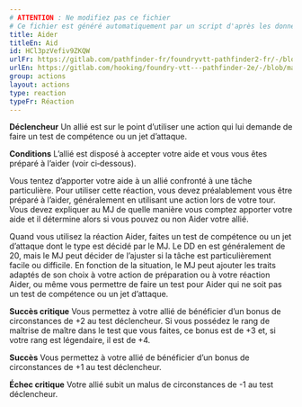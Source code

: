 ```yaml
---
# ATTENTION : Ne modifiez pas ce fichier
# Ce fichier est généré automatiquement par un script d'après les données du module Foundry VTT officiel et de sa traduction
title: Aider
titleEn: Aid
id: HCl3pzVefiv9ZKQW
urlFr: https://gitlab.com/pathfinder-fr/foundryvtt-pathfinder2-fr/-/blob/master/data/actions/HCl3pzVefiv9ZKQW.htm
urlEn: https://gitlab.com/hooking/foundry-vtt---pathfinder-2e/-/blob/master/packs/data/actions.db/aid.json
group: actions
layout: actions
type: reaction
typeFr: Réaction
---
```

**Déclencheur** Un allié est sur le point d’utiliser une action qui lui demande de faire un test de compétence ou un jet d’attaque.

**Conditions** L’allié est disposé à accepter votre aide et vous vous êtes préparé à l’aider (voir ci‑dessous).

Vous tentez d’apporter votre aide à un allié confronté à une tâche particulière. Pour utiliser cette réaction, vous devez préalablement vous être préparé à l’aider, généralement en utilisant une action lors de votre tour. Vous devez expliquer au MJ de quelle manière vous comptez apporter votre aide et il détermine alors si vous pouvez ou non Aider votre allié.  
  
Quand vous utilisez la réaction Aider, faites un test de compétence ou un jet d’attaque dont le type est décidé par le MJ. Le DD en est généralement de 20, mais le MJ peut décider de l’ajuster si la tâche est particulièrement facile ou difficile. En fonction de la situation, le MJ peut ajouter les traits adaptés de son choix à votre action de préparation ou à votre réaction Aider, ou même vous permettre de faire un test pour Aider qui ne soit pas un test de compétence ou un jet d’attaque.

**Succès critique** Vous permettez à votre allié de bénéficier d’un bonus de circonstances de +2 au test déclencheur. Si vous possédez le rang de maîtrise de maître dans le test que vous faites, ce bonus est de +3 et, si votre rang est légendaire, il est de +4.

**Succès** Vous permettez à votre allié de bénéficier d’un bonus de circonstances de +1 au test déclencheur.

**Échec critique** Votre allié subit un malus de circonstances de -1 au test déclencheur.


